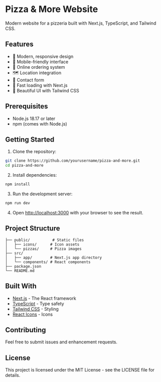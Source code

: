 # Pizza & More Website

Modern website for a pizzeria built with Next.js, TypeScript, and Tailwind CSS.

## Features

- 🍕 Modern, responsive design
- 📱 Mobile-friendly interface
- 🛒 Online ordering system
- 🗺️ Location integration
- 📝 Contact form
- 🚀 Fast loading with Next.js
- 🎨 Beautiful UI with Tailwind CSS

## Prerequisites

- Node.js 18.17 or later
- npm (comes with Node.js)

## Getting Started

1. Clone the repository:
```bash
git clone https://github.com/yourusername/pizza-and-more.git
cd pizza-and-more
```

2. Install dependencies:
```bash
npm install
```

3. Run the development server:
```bash
npm run dev
```

4. Open [http://localhost:3000](http://localhost:3000) with your browser to see the result.

## Project Structure

```
├── public/          # Static files
│   ├── icons/      # Icon assets
│   └── pizzas/     # Pizza images
├── src/
│   ├── app/        # Next.js app directory
│   └── components/ # React components
├── package.json
└── README.md
```

## Built With

- [Next.js](https://nextjs.org/) - The React framework
- [TypeScript](https://www.typescriptlang.org/) - Type safety
- [Tailwind CSS](https://tailwindcss.com/) - Styling
- [React Icons](https://react-icons.github.io/react-icons/) - Icons

## Contributing

Feel free to submit issues and enhancement requests.

## License

This project is licensed under the MIT License - see the LICENSE file for details.
